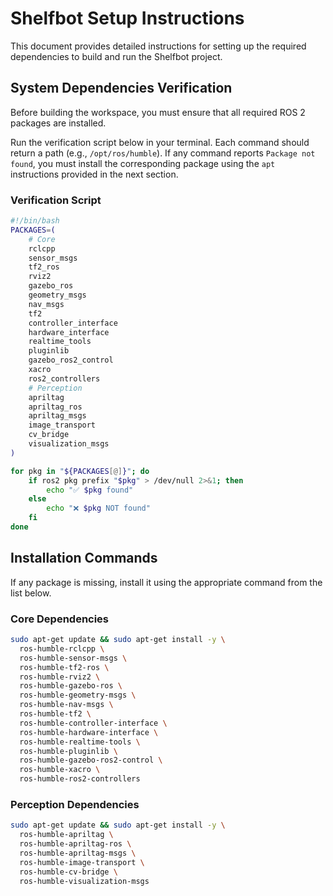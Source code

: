 # Shelfbot Setup Instructions

This document provides detailed instructions for setting up the required dependencies to build and run the Shelfbot project.

## System Dependencies Verification

Before building the workspace, you must ensure that all required ROS 2 packages are installed.

Run the verification script below in your terminal. Each command should return a path (e.g., `/opt/ros/humble`). If any command reports `Package not found`, you must install the corresponding package using the `apt` instructions provided in the next section.

### Verification Script

```bash
#!/bin/bash
PACKAGES=(
    # Core
    rclcpp
    sensor_msgs
    tf2_ros
    rviz2
    gazebo_ros
    geometry_msgs
    nav_msgs
    tf2
    controller_interface
    hardware_interface
    realtime_tools
    pluginlib
    gazebo_ros2_control
    xacro
    ros2_controllers
    # Perception
    apriltag
    apriltag_ros
    apriltag_msgs
    image_transport
    cv_bridge
    visualization_msgs
)

for pkg in "${PACKAGES[@]}"; do
    if ros2 pkg prefix "$pkg" > /dev/null 2>&1; then
        echo "✅ $pkg found"
    else
        echo "❌ $pkg NOT found"
    fi
done
```

## Installation Commands

If any package is missing, install it using the appropriate command from the list below.

### Core Dependencies
```bash
sudo apt-get update && sudo apt-get install -y \
  ros-humble-rclcpp \
  ros-humble-sensor-msgs \
  ros-humble-tf2-ros \
  ros-humble-rviz2 \
  ros-humble-gazebo-ros \
  ros-humble-geometry-msgs \
  ros-humble-nav-msgs \
  ros-humble-tf2 \
  ros-humble-controller-interface \
  ros-humble-hardware-interface \
  ros-humble-realtime-tools \
  ros-humble-pluginlib \
  ros-humble-gazebo-ros2-control \
  ros-humble-xacro \
  ros-humble-ros2-controllers
```

### Perception Dependencies
```bash
sudo apt-get update && sudo apt-get install -y \
  ros-humble-apriltag \
  ros-humble-apriltag-ros \
  ros-humble-apriltag-msgs \
  ros-humble-image-transport \
  ros-humble-cv-bridge \
  ros-humble-visualization-msgs
```
